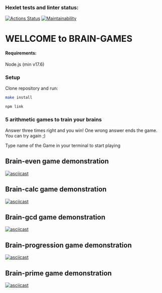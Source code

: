 ### Hexlet tests and linter status:

[![Actions Status](https://github.com/dashulyaalex/frontend-project-44/workflows/hexlet-check/badge.svg)](https://github.com/dashulyaalex/frontend-project-44/actions)
[![Maintainability](https://api.codeclimate.com/v1/badges/0d4c0f732a63e0cabf23/maintainability)](https://codeclimate.com/github/dashulyaalex/frontend-project-44/maintainability">)

# WELLCOME to BRAIN-GAMES

#### Requirements:

Node.js (min v17.6)

### Setup
Clone repository and run:

```bash
make install
```
```bash
npm link
```

### 5 arithmetic games to train your brains

Answer three times right and you win!
One wrong answer ends the game. You can try again ;)

Type name of the Game in your terminal to start playing

## Brain-even game demonstration
[![asciicast](https://asciinema.org/a/98AbliFieSUq3Zthx6GZ6c9Oo.svg)](https://asciinema.org/a/98AbliFieSUq3Zthx6GZ6c9Oo)

## Brain-calc game demonstration
[![asciicast](https://asciinema.org/a/WSMDrE3YKgU5pJW6BQnpY0gMz.svg)](https://asciinema.org/a/WSMDrE3YKgU5pJW6BQnpY0gMz)

## Brain-gcd game demonstration
[![asciicast](https://asciinema.org/a/uuC7txlqc5GFNtVRp1ORjRopc.svg)](https://asciinema.org/a/uuC7txlqc5GFNtVRp1ORjRopc)

## Brain-progression game demonstration
[![asciicast](https://asciinema.org/a/bwQhbJ0v2Bv1KJ3DktahHAlwr.svg)](https://asciinema.org/a/bwQhbJ0v2Bv1KJ3DktahHAlwr)

## Brain-prime game demonstration
[![asciicast](https://asciinema.org/a/DBo40zN5QFtd4cOqDjRczLkbv.svg)](https://asciinema.org/a/DBo40zN5QFtd4cOqDjRczLkbv)






